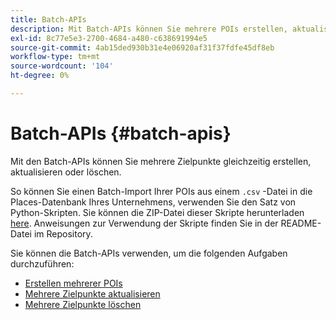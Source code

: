 ```yaml
---
title: Batch-APIs
description: Mit Batch-APIs können Sie mehrere POIs erstellen, aktualisieren und löschen.
exl-id: 8c77e5e3-2700-4684-a480-c638691994e5
source-git-commit: 4ab15ded930b31e4e06920af31f37fdfe45df8eb
workflow-type: tm+mt
source-wordcount: '104'
ht-degree: 0%

---
```


# Batch-APIs {#batch-apis}

Mit den Batch-APIs können Sie mehrere Zielpunkte gleichzeitig erstellen, aktualisieren oder löschen.

So können Sie einen Batch-Import Ihrer POIs aus einem `.csv` -Datei in die Places-Datenbank Ihres Unternehmens, verwenden Sie den Satz von Python-Skripten. Sie können die ZIP-Datei dieser Skripte herunterladen [here](https://github.com/adobe/places-scripts). Anweisungen zur Verwendung der Skripte finden Sie in der README-Datei im Repository.

Sie können die Batch-APIs verwenden, um die folgenden Aufgaben durchzuführen:

* [Erstellen mehrerer POIs](/help/web-service-api/api-usage/manage-pois/batch-apis/create-multiple-pois.md)
* [Mehrere Zielpunkte aktualisieren](/help/web-service-api/api-usage/manage-pois/batch-apis/update-multiple-pois.md)
* [Mehrere Zielpunkte löschen](/help/web-service-api/api-usage/manage-pois/batch-apis/delete-multiple-pois.md)
